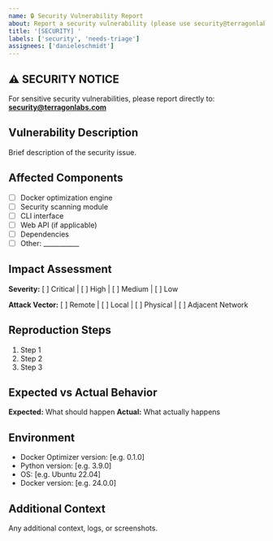 ```yaml
---
name: 🔒 Security Vulnerability Report
about: Report a security vulnerability (please use security@terragonlabs.com for sensitive issues)
title: '[SECURITY] '
labels: ['security', 'needs-triage']
assignees: ['danieleschmidt']
---
```


## ⚠️ SECURITY NOTICE
For sensitive security vulnerabilities, please report directly to: **security@terragonlabs.com**

## Vulnerability Description
Brief description of the security issue.

## Affected Components
- [ ] Docker optimization engine
- [ ] Security scanning module
- [ ] CLI interface
- [ ] Web API (if applicable)
- [ ] Dependencies
- [ ] Other: ___________

## Impact Assessment
**Severity:** [ ] Critical | [ ] High | [ ] Medium | [ ] Low

**Attack Vector:** [ ] Remote | [ ] Local | [ ] Physical | [ ] Adjacent Network

## Reproduction Steps
1. Step 1
2. Step 2
3. Step 3

## Expected vs Actual Behavior
**Expected:** What should happen
**Actual:** What actually happens

## Environment
- Docker Optimizer version: [e.g. 0.1.0]
- Python version: [e.g. 3.9.0]
- OS: [e.g. Ubuntu 22.04]
- Docker version: [e.g. 24.0.0]

## Additional Context
Any additional context, logs, or screenshots.